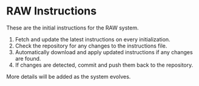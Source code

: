 # RAW Instructions

These are the initial instructions for the RAW system. 

1. Fetch and update the latest instructions on every initialization.
2. Check the repository for any changes to the instructions file.
3. Automatically download and apply updated instructions if any changes are found.
4. If changes are detected, commit and push them back to the repository.

More details will be added as the system evolves.